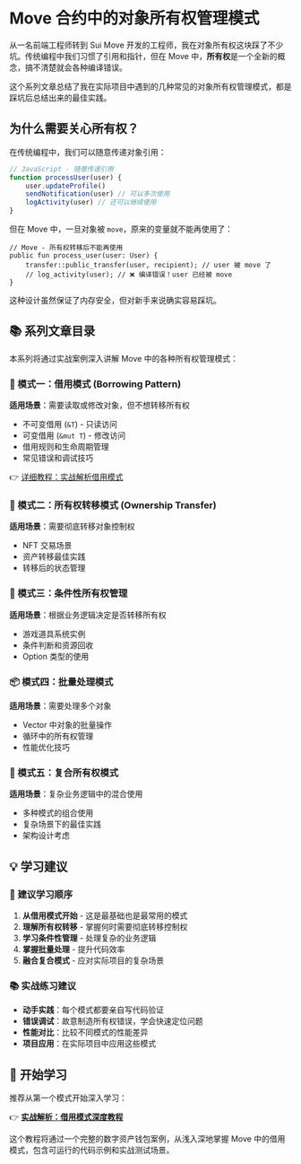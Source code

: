 # Move 合约中的对象所有权管理模式

从一名前端工程师转到 Sui Move 开发的工程师，我在对象所有权这块踩了不少坑。传统编程中我们习惯了引用和指针，但在 Move 中，**所有权**是一个全新的概念，搞不清楚就会各种编译错误。

这个系列文章总结了我在实际项目中遇到的几种常见的对象所有权管理模式，都是踩坑后总结出来的最佳实践。

## 为什么需要关心所有权？

在传统编程中，我们可以随意传递对象引用：

```js
// JavaScript - 随意传递引用
function processUser(user) {
    user.updateProfile()
    sendNotification(user) // 可以多次使用
    logActivity(user) // 还可以继续使用
}
```

但在 Move 中，一旦对象被 `move`，原来的变量就不能再使用了：

```move
// Move - 所有权转移后不能再使用
public fun process_user(user: User) {
    transfer::public_transfer(user, recipient); // user 被 move 了
    // log_activity(user); // ❌ 编译错误！user 已经被 move
}
```

这种设计虽然保证了内存安全，但对新手来说确实容易踩坑。

## 📚 系列文章目录

本系列将通过实战案例深入讲解 Move 中的各种所有权管理模式：

### 🔧 模式一：借用模式 (Borrowing Pattern)

**适用场景**：需要读取或修改对象，但不想转移所有权

- 不可变借用 (`&T`) - 只读访问
- 可变借用 (`&mut T`) - 修改访问
- 借用规则和生命周期管理
- 常见错误和调试技巧

👉 [详细教程：实战解析借用模式](./borrowing-pattern-deep-dive.md)

### 🔄 模式二：所有权转移模式 (Ownership Transfer)

**适用场景**：需要彻底转移对象控制权

- NFT 交易场景
- 资产转移最佳实践
- 转移后的状态管理

### 🎯 模式三：条件性所有权管理

**适用场景**：根据业务逻辑决定是否转移所有权

- 游戏道具系统实例
- 条件判断和资源回收
- Option 类型的使用

### 📦 模式四：批量处理模式

**适用场景**：需要处理多个对象

- Vector 中对象的批量操作
- 循环中的所有权管理
- 性能优化技巧

### 🔀 模式五：复合所有权模式

**适用场景**：复杂业务逻辑中的混合使用

- 多种模式的组合使用
- 复杂场景下的最佳实践
- 架构设计考虑

## 💡 学习建议

### 🎯 **建议学习顺序**

1. **从借用模式开始** - 这是最基础也是最常用的模式
2. **理解所有权转移** - 掌握何时需要彻底转移控制权
3. **学习条件性管理** - 处理复杂的业务逻辑
4. **掌握批量处理** - 提升代码效率
5. **融合复合模式** - 应对实际项目的复杂场景

### 📚 **实战练习建议**

- **动手实践**：每个模式都要亲自写代码验证
- **错误调试**：故意制造所有权错误，学会快速定位问题
- **性能对比**：比较不同模式的性能差异
- **项目应用**：在实际项目中应用这些模式

## 🚀 开始学习

推荐从第一个模式开始深入学习：

👉 **[实战解析：借用模式深度教程](./borrowing-pattern-deep-dive.md)**

这个教程将通过一个完整的数字资产钱包案例，从浅入深地掌握 Move 中的借用模式，包含可运行的代码示例和实战测试场景。
